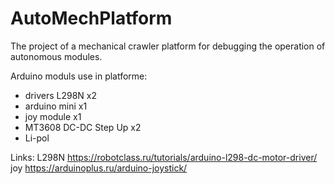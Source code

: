 # AutoMechPlatform

The project of a mechanical crawler platform for debugging the operation of autonomous modules.

Arduino moduls use in platforme:
- drivers L298N x2
- arduino mini x1
- joy module x1
- MT3608 DC-DC Step Up x2
- Li-pol 

Links:
L298N https://robotclass.ru/tutorials/arduino-l298-dc-motor-driver/
joy https://arduinoplus.ru/arduino-joystick/
